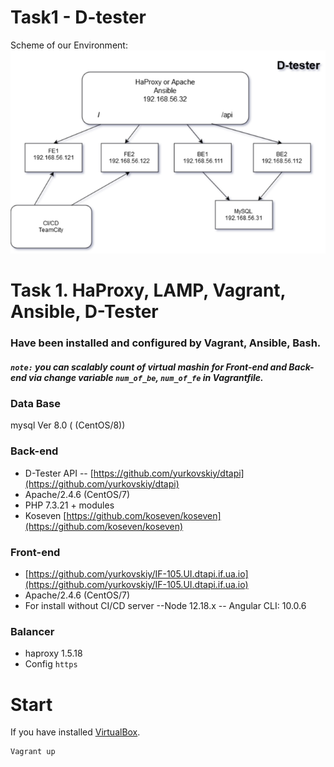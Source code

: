 # Task1 - D-tester 

Scheme of our Environment:
![Scheme](./sheme.png)

# Task 1. HaProxy, LAMP, Vagrant, Ansible, D-Tester

### Have been installed and configured by Vagrant, Ansible, Bash.
##### `note:` you can scalably count of virtual mashin for Front-end and Back-end via change variable `num_of_be`, `num_of_fe` in Vagrantfile.

### Data Base
mysql  Ver 8.0 ( (CentOS/8))

### Back-end 
- D-Tester API -- [https://github.com/yurkovskiy/dtapi](https://github.com/yurkovskiy/dtapi)
- Apache/2.4.6 (CentOS/7)
- PHP 7.3.21 + modules
- Koseven [https://github.com/koseven/koseven](https://github.com/koseven/koseven)
### Front-end 
 - [https://github.com/yurkovskiy/IF-105.UI.dtapi.if.ua.io](https://github.com/yurkovskiy/IF-105.UI.dtapi.if.ua.io)
 - Apache/2.4.6 (CentOS/7)
 - For install without CI/CD server
 --Node 12.18.x
-- Angular CLI: 10.0.6
### Balancer
- haproxy 1.5.18
- Config `https`
 
# Start 
If you have installed [VirtualBox](https://www.virtualbox.org/). 
```  
Vagrant up
```  
